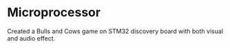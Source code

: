 # Microprocessor
Created a Bulls and Cows game on STM32 discovery board with both visual and audio effect.
